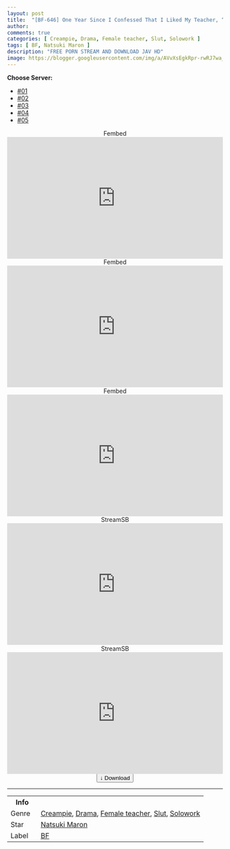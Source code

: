 ```yaml
---
layout: post
title:  "[BF-646] One Year Since I Confessed That I Liked My Teacher, “Do You Remember Your Promise From That Day?”, Spending The Day At The Teacher’s House For Hot And Delicate Slutty Fun. Maron Natsuki"
author: 
comments: true
categories: [ Creampie, Drama, Female teacher, Slut, Solowork ]
tags: [ BF, Natsuki Maron ]
description: "FREE PORN STREAM AND DOWNLOAD JAV HD"
image: https://blogger.googleusercontent.com/img/a/AVvXsEgkRpr-rwRJ7wa_AEpmRNh_3hzu3Si84-lrPO4XI-gvVoniZGrA9Stz5gqpebdHPfFB5tdQYGsHPzuM7ubl-flmh9Q6PYwqbAIHsN5zHww8tqDh6eyCmOMBp-eL3r4GerQU8bklmG3UMH6kK9NFPAeTxeR4XM0iUNa1OpVav7rnztsHbPVsUkloo3zb=s16000
---
```


<div id="utb">
<b>Choose Server:</b>
<ul id="udltb">
<li><a href="#tab1">#01</a></li>
<li><a href="#tab2">#02</a></li>
<li><a href="#tab3">#03</a></li>
<li><a href="#tab4">#04</a></li>
<li><a href="#tab5">#05</a></li>
</ul>
<div id="udlctn">
<div id="tab1">
<!--- #01 Start --->
<center>Fembed</center>
<div style="padding-bottom:56.25%; position:relative; display:block; width: 100%">
  <iframe width="100%" height="100%"
    src="https://www.watchjavnow.xyz/v/e-7gls-lp3yp3dd"
    frameborder="0" allowfullscreen="" style="position:absolute; top:0; left: 0">
  </iframe>
</div>
<!--- #01 End --->
</div>
<div id="tab2">
<!--- #02 Start --->
<center>Fembed</center>
<div style="padding-bottom:56.25%; position:relative; display:block; width: 100%">
  <iframe width="100%" height="100%"
    src="https://mycloudzz.com/v/y5w-qcem47wm6n8"
    frameborder="0" allowfullscreen="" style="position:absolute; top:0; left: 0">
  </iframe>
</div>
<!--- #02 End --->
</div>
<div id="tab3">
<!--- #03 Start --->
<center>Fembed</center>
<div style="padding-bottom:56.25%; position:relative; display:block; width: 100%">
  <iframe width="100%" height="100%"
    src="https://mycloudzz.com/v/1jyqzcj5pn327kq"
    frameborder="0" allowfullscreen="" style="position:absolute; top:0; left: 0">
  </iframe>
</div>
<!--- #03 End --->
</div>
<div id="tab4">
<!--- #04 Start --->
<center>StreamSB</center>
<div style="padding-bottom:56.25%; position:relative; display:block; width: 100%">
  <iframe width="100%" height="100%"
    src="https://embed.casa/e/ui3vnkv93sm5.html"
    frameborder="0" allowfullscreen="" style="position:absolute; top:0; left: 0">
  </iframe>
</div>
<!--- #04 End --->
</div>
<div id="tab5">
<!--- #05 Start --->
<center>StreamSB</center>
<div style="padding-bottom:56.25%; position:relative; display:block; width: 100%">
  <iframe width="100%" height="100%"
    src="https://javside.com/e/e3rrx4yqpsm7.html"
    frameborder="0" allowfullscreen="" style="position:absolute; top:0; left: 0">
  </iframe>
</div>
<!--- #05 End --->
</div>
</div>
</div>

<center>
<a href="/d/bf-646">
<button class="btn btn-outline-dark py-2 px-5 d-block w-100 show-comments"><b>&darr;</b> Download</button>
</a>
</center>
<hr />
<table>
  <tr>
    <th>Info</th>
  </tr>
  <tr>
    <td>Genre &nbsp;</td>
    <td> <a href="/categories#Creampie">Creampie</a>, <a href="/categories#Drama">Drama</a>, <a href="/categories#Female-teacher">Female teacher</a>, <a href="/categories#Slut">Slut</a>, <a href="/categories#Solowork">Solowork</a></td>
  </tr>
  <tr>
    <td>Star</td>
    <td> <a href="/tags#Natsuki-Maron">Natsuki Maron</a></td>
  </tr>
  <tr>
    <td>Label</td>
    <td> <a href="/tags#BF">BF</a></td>
  </tr>
</table>
